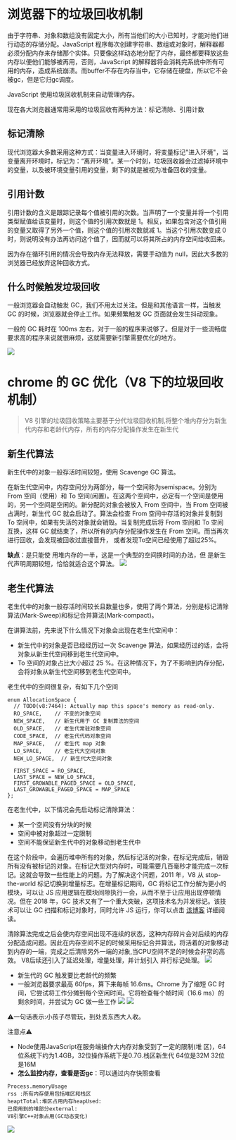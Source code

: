 # 浏览器下的垃圾回收机制

由于字符串、对象和数组没有固定大小，所有当他们的大小已知时，才能对他们进行动态的存储分配。JavaScript 程序每次创建字符串、数组或对象时，解释器都必须分配内存来存储那个实体。只要像这样动态地分配了内存，最终都要释放这些内存以便他们能够被再用，否则，JavaScript 的解释器将会消耗完系统中所有可用的内存，造成系统崩溃。而buffer不存在内存当中，它存储在硬盘，所以它不会被gc，但是它归gc调度。

JavaScript 使用垃圾回收机制来自动管理内存。

现在各大浏览器通常用采用的垃圾回收有两种方法：标记清除、引用计数

## 标记清除

现代浏览器大多数采用这种方式：当变量进入环境时，将变量标记"进入环境"，当变量离开环境时，标记为：“离开环境”。某一个时刻，垃圾回收器会过滤掉环境中的变量，以及被环境变量引用的变量，剩下的就是被视为准备回收的变量。

## 引用计数

引用计数的含义是跟踪记录每个值被引用的次数。当声明了一个变量并将一个引用类型赋值给该变量时，则这个值的引用次数就是 1。相反，如果包含对这个值引用的变量又取得了另外一个值，则这个值的引用次数就减 1。当这个引用次数变成 0 时，则说明没有办法再访问这个值了，因而就可以将其所占的内存空间给收回来。

因为存在循环引用的情况会导致内存无法释放，需要手动值为 null，因此大多数的浏览器已经放弃这种回收方式。

## 什么时候触发垃圾回收

一般浏览器会自动触发 GC，我们不用太过关注。但是和其他语言一样，当触发 GC 的时候，浏览器就会停止工作。如果频繁触发 GC 页面就会发生抖动现象。

一般的 GC 耗时在 100ms 左右，对于一般的程序来说够了。但是对于一些流畅度要求高的程序来说就很麻烦，这就需要新引擎需要优化的地方。

<a data-fancybox title="" href="https://raw.githubusercontent.com/ColaStar/static/master/images/何时启动gc.png">![](https://raw.githubusercontent.com/ColaStar/static/master/images/何时启动gc.png)</a>

# chrome 的 GC 优化（V8 下的垃圾回收机制）

> V8 引擎的垃圾回收策略主要基于分代垃圾回收机制,将整个堆内存分为新生代内存和老龄代内存，所有的内存分配操作发生在新生代

## 新生代算法

新生代中的对象一般存活时间较短，使用 Scavenge GC 算法。

在新生代空间中，内存空间分为两部分，每一个空间称为semispace。分别为 From 空间（使用）和 To 空间(闲置)。在这两个空间中，必定有一个空间是使用的，另一个空间是空闲的。新分配的对象会被放入 From 空间中，当 From 空间被占满时，新生代 GC 就会启动了。算法会检查 From 空间中存活的对象并复制到 To 空间中，如果有失活的对象就会销毁。当复制完成后将 From 空间和 To 空间互换，这样 GC 就结束了，所以所有的内存分配操作发生在 From 空间。而当再次进行回收，会发现被回收过直接晋升， 或者发现To空间已经使用了超过25%。

**缺点**：是只能使 用堆内存的一半，这是一个典型的空间换时间的办法，但 是新生代声明周期较短，恰恰就适合这个算法。
<a data-fancybox title="" href="https://raw.githubusercontent.com/ColaStar/static/master/images/gc新生代.png">![](https://raw.githubusercontent.com/ColaStar/static/master/images/gc新生代.png)</a>

## 老生代算法

老生代中的对象一般存活时间较长且数量也多，使用了两个算法，分别是标记清除算法(Mark-Sweep)和标记合并算法(Mark-compact)。

在讲算法前，先来说下什么情况下对象会出现在老生代空间中：

- 新生代中的对象是否已经经历过一次 Scavenge 算法，如果经历过的话，会将对象从新生代空间移到老生代空间中。
- To 空间的对象占比大小超过 25 %。在这种情况下，为了不影响到内存分配，会将对象从新生代空间移到老生代空间中。

老生代中的空间很复杂，有如下几个空间

```
enum AllocationSpace {
  // TODO(v8:7464): Actually map this space's memory as read-only.
  RO_SPACE,    // 不变的对象空间
  NEW_SPACE,   // 新生代用于 GC 复制算法的空间
  OLD_SPACE,   // 老生代常驻对象空间
  CODE_SPACE,  // 老生代代码对象空间
  MAP_SPACE,   // 老生代 map 对象
  LO_SPACE,    // 老生代大空间对象
  NEW_LO_SPACE,  // 新生代大空间对象

  FIRST_SPACE = RO_SPACE,
  LAST_SPACE = NEW_LO_SPACE,
  FIRST_GROWABLE_PAGED_SPACE = OLD_SPACE,
  LAST_GROWABLE_PAGED_SPACE = MAP_SPACE
};
```

在老生代中，以下情况会先启动标记清除算法：

- 某一个空间没有分块的时候
- 空间中被对象超过一定限制
- 空间不能保证新生代中的对象移动到老生代中

在这个阶段中，会遍历堆中所有的对象，然后标记活的对象，在标记完成后，销毁所有没有被标记的对象。在标记大型对内存时，可能需要几百毫秒才能完成一次标记。这就会导致一些性能上的问题。为了解决这个问题，2011 年，V8 从 stop-the-world 标记切换到增量标志。在增量标记期间，GC 将标记工作分解为更小的模块，可以让 JS 应用逻辑在模块间隙执行一会，从而不至于让应用出现停顿情况。但在 2018 年，GC 技术又有了一个重大突破，这项技术名为并发标记。该技术可以让 GC 扫描和标记对象时，同时允许 JS 运行，你可以点击 [该博客](https://v8.dev/blog/concurrent-marking) 详细阅读。

清除算法完成之后会使内存空间出现不连续的状态，这种内存碎片会对后续的内存分配造成问题。因此在内存空间不足的时候采用标记合并算法，将活着的对象移动到内存的一端，完成之后清除另外一端的对象,当CPU空间不足的时候会非常的高效。 V8后续还引入了延迟处理，增量处理，并计划引入 并行标记处理。
<a data-fancybox title="" href="https://raw.githubusercontent.com/ColaStar/static/master/images/gc老生代.png">![](https://raw.githubusercontent.com/ColaStar/static/master/images/gc老生代.png)</a>


- 新生代的 GC 触发要比老龄代的频繁
- 一般浏览器要求最高 60fps，算下来每帧 16.6ms。Chrome 为了缩短 GC 时间，它尝试将工作分摊到每个空闲时间。它将检查每个帧时间（16.6 ms）的剩余时间，并尝试为 GC 做一些工作
<a data-fancybox title="" href="https://raw.githubusercontent.com/ColaStar/static/master/images/gc1.png">![](https://raw.githubusercontent.com/ColaStar/static/master/images/gc1.png)</a>
<a data-fancybox title="" href="https://raw.githubusercontent.com/ColaStar/static/master/images/gc优化.png">![](https://raw.githubusercontent.com/ColaStar/static/master/images/gc优化.png)</a>


⚠️一句话表示:小孩子尽管玩，到处丢东西大人收。

注意点⚠️

- Node使用JavaScript在服务端操作大内存对象受到了一定的限制(堆 区)，64位系统下约为1.4GB，32位操作系统下是0.7G.栈区新生代 64位是32M 32位是16M
- **怎么监控内存，查看是否gc**：可以通过内存快照查看

```
Process.memoryUsage
rss :所有内存使用包括堆区和栈区
heaptTotal:堆区占用内存heapUsed:
已使用到的堆部分external:
V8引擎C++对象占用(GC动态变化)
```
<a data-fancybox title="" href="https://raw.githubusercontent.com/ColaStar/static/master/images/gc空间.png">![](https://raw.githubusercontent.com/ColaStar/static/master/images/gc空间.png)</a>